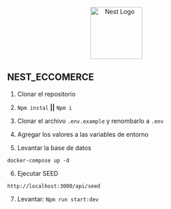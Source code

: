 <p align="center">
  <a href="http://nestjs.com/" target="blank"><img src="https://nestjs.com/img/logo-small.svg" width="120" alt="Nest Logo" /></a>
</p>

## NEST_ECCOMERCE

1. Clonar el repositorio

2. `Npm instal` **||** `Npm i`

3. Clonar el archivo `.env.example` y renombarlo a `.env`

4. Agregar los valores a las variables de entorno

5. Levantar la base de datos

```
docker-compose up -d
```

6. Ejecutar SEED

```
http://localhost:3000/api/seed
```

7. Levantar: `Npm run start:dev`
